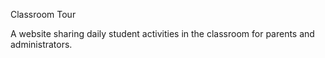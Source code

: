 Classroom Tour

A website sharing daily student activities in the classroom for parents and administrators.
